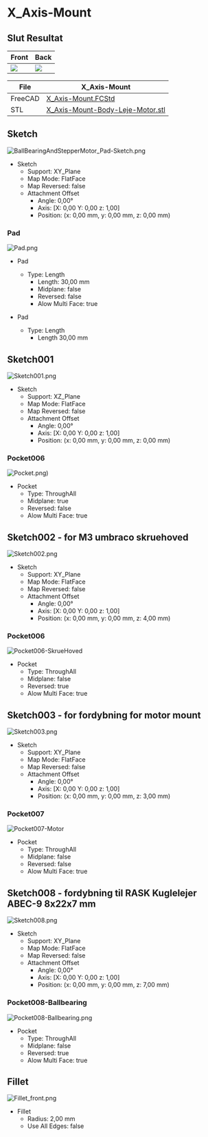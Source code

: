 # X_Axis-Mount

## Slut Resultat

| Front | Back |
| --- | --- |
|![](./Images/Mount/Fillet_front.png)|![](./Images/Mount/Fillet_back.png)|

| File   | X_Axis-Mount |
| ---    | ---           |
|FreeCAD |[X_Axis-Mount.FCStd](./X_Axis-Mount.FCStd)|
| STL    |[X_Axis-Mount-Body-Leje-Motor.stl](./stl/X_Axis-Mount-Body-Leje-Motor.stl)|

## Sketch

![BallBearingAndStepperMotor_Pad-Sketch.png](./Images/Mount/BallBearingAndStepperMotor_Pad-Sketch.png)

* Sketch
  * Support: XY_Plane
  * Map Mode: FlatFace
  * Map Reversed: false
  * Attachment Offset
    * Angle: 0,00°
    * Axis: [X: 0,00 Y: 0,00 z: 1,00]
    * Position: (x: 0,00 mm, y: 0,00 mm, z: 0,00 mm)

### Pad

![Pad.png](./Images/Mount/Pad.png)

* Pad
  * Type: Length
    * Length: 30,00 mm
    * Midplane: false
    * Reversed: false
    * Alow Multi Face: true

* Pad
  * Type: Length
    * Length 30,00 mm

## Sketch001

![Sketch001.png](./Images/Mount/Sketch001.png)

* Sketch
  * Support: XZ_Plane
  * Map Mode: FlatFace
  * Map Reversed: false
  * Attachment Offset
    * Angle: 0,00°
    * Axis: [X: 0,00 Y: 0,00 z: 1,00]
    * Position: (x: 0,00 mm, y: 0,00 mm, z: 0,00 mm)

### Pocket006

![Pocket.png)](./Images/Mount/Pocket.png)

* Pocket
  * Type: ThroughAll
  * Midplane: true
  * Reversed: false
  * Alow Multi Face: true

## Sketch002 - for M3 umbraco skruehoved

![Sketch002.png](./Images/Mount/Sketch002.png)

* Sketch
  * Support: XY_Plane
  * Map Mode: FlatFace
  * Map Reversed: false
  * Attachment Offset
    * Angle: 0,00°
    * Axis: [X: 0,00 Y: 0,00 z: 1,00]
    * Position: (x: 0,00 mm, y: 0,00 mm, z: 4,00 mm)

### Pocket006

![Pocket006-SkrueHoved](./Images/Mount/Pocket006-SkrueHoved.png)

* Pocket
  * Type: ThroughAll
  * Midplane: false
  * Reversed: true
  * Alow Multi Face: true

## Sketch003 - for fordybning for motor mount

![Sketch003.png](./Images/Mount/Sketch003.png)

* Sketch
  * Support: XY_Plane
  * Map Mode: FlatFace
  * Map Reversed: false
  * Attachment Offset
    * Angle: 0,00°
    * Axis: [X: 0,00 Y: 0,00 z: 1,00]
    * Position: (x: 0,00 mm, y: 0,00 mm, z: 3,00 mm)

### Pocket007

![Pocket007-Motor](./Images/Mount/Pocket007-Motor.png)

* Pocket
  * Type: ThroughAll
  * Midplane: false
  * Reversed: false
  * Alow Multi Face: true

## Sketch008 - fordybning til RASK Kuglelejer ABEC-9 8x22x7 mm

![Sketch008.png](./Images/Mount/Sketch008.png)

* Sketch
  * Support: XY_Plane
  * Map Mode: FlatFace
  * Map Reversed: false
  * Attachment Offset
    * Angle: 0,00°
    * Axis: [X: 0,00 Y: 0,00 z: 1,00]
    * Position: (x: 0,00 mm, y: 0,00 mm, z: 7,00 mm)

### Pocket008-Ballbearing

![Pocket008-Ballbearing.png](./Images/Mount/Pocket008-Ballbearing.png)

* Pocket
  * Type: ThroughAll
  * Midplane: false
  * Reversed: true
  * Alow Multi Face: true

## Fillet

![Fillet_front.png](./Images/Mount/Fillet_front.png)

* Fillet
  * Radius: 2,00 mm
  * Use All Edges: false
